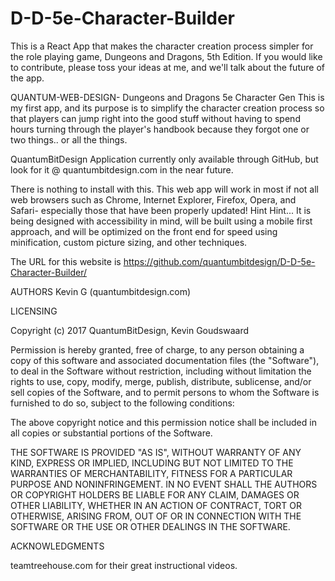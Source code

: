 # D-D-5e-Character-Builder
This is a React App that makes the character creation process simpler for the role playing game, Dungeons and Dragons, 5th Edition. If you would like to contribute, please toss your ideas at me, and we'll talk about the future of the app.


QUANTUM-WEB-DESIGN- Dungeons and Dragons 5e Character Gen
This is my first app, and its purpose is to simplify the character creation process so that players can jump right into the good stuff without having to spend hours turning through the player's handbook because they forgot one or two things.. or all the things.

QuantumBitDesign Application currently only available through GitHub, but look for it @ quantumbitdesign.com in the near future.

There is nothing to install with this. This web app will work in most if not all web browsers such as Chrome, Internet Explorer, Firefox, Opera, and Safari- especially those that have been properly updated! Hint Hint... It is being designed with accessibility in mind, will be built using a mobile first approach, and will be optimized on the front end for speed using minification, custom picture sizing, and other techniques.

The URL for this website is https://github.com/quantumbitdesign/D-D-5e-Character-Builder/

AUTHORS Kevin G (quantumbitdesign.com)

LICENSING

Copyright (c) 2017 QuantumBitDesign, Kevin Goudswaard

Permission is hereby granted, free of charge, to any person obtaining a copy of this software and associated documentation files (the "Software"), to deal in the Software without restriction, including without limitation the rights to use, copy, modify, merge, publish, distribute, sublicense, and/or sell copies of the Software, and to permit persons to whom the Software is furnished to do so, subject to the following conditions:

The above copyright notice and this permission notice shall be included in all copies or substantial portions of the Software.

THE SOFTWARE IS PROVIDED "AS IS", WITHOUT WARRANTY OF ANY KIND, EXPRESS OR IMPLIED, INCLUDING BUT NOT LIMITED TO THE WARRANTIES OF MERCHANTABILITY, FITNESS FOR A PARTICULAR PURPOSE AND NONINFRINGEMENT. IN NO EVENT SHALL THE AUTHORS OR COPYRIGHT HOLDERS BE LIABLE FOR ANY CLAIM, DAMAGES OR OTHER LIABILITY, WHETHER IN AN ACTION OF CONTRACT, TORT OR OTHERWISE, ARISING FROM, OUT OF OR IN CONNECTION WITH THE SOFTWARE OR THE USE OR OTHER DEALINGS IN THE SOFTWARE.

ACKNOWLEDGMENTS

teamtreehouse.com for their great instructional videos.
